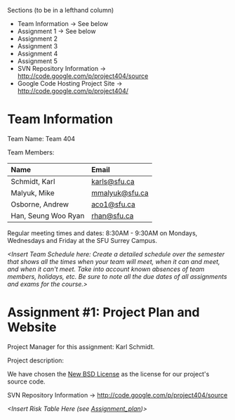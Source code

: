 Sections (to be in a lefthand column)
  * Team Information -> See below
  * Assignment 1 -> See below
  * Assignment 2
  * Assignment 3
  * Assignment 4
  * Assignment 5
  * SVN Repository Information -> http://code.google.com/p/project404/source
  * Google Code Hosting Project Site -> http://code.google.com/p/project404/

# Team Information #

Team Name: Team 404

Team Members:

| Name | Email |
|:-----|:------|
|Schmidt, Karl|karls@sfu.ca|
|Malyuk, Mike|mmalyuk@sfu.ca|
|Osborne, Andrew|aco1@sfu.ca|
|Han, Seung Woo Ryan|rhan@sfu.ca|

Regular meeting times and dates: 8:30AM - 9:30AM on Mondays, Wednesdays and Friday at the SFU Surrey Campus.

_<Insert Team Schedule here: Create a detailed schedule over the semester that shows all the times when your team will meet, when it can and meet, and when it can't meet. Take into account known absences of team members, holidays, etc. Be sure to note all the due dates of all assignments and exams for the course.>_

# Assignment #1: Project Plan and Website #

Project Manager for this assignment: Karl Schmidt.

Project description:

_<Insert Project Description Here>_

We have chosen the [New BSD License](http://www.opensource.org/licenses/bsd-license.php) as the license for our project's source code.

SVN Repository Information -> http://code.google.com/p/project404/source

_<Insert Risk Table Here (see [Assignment\_plan](Assignment_plan.md))>_